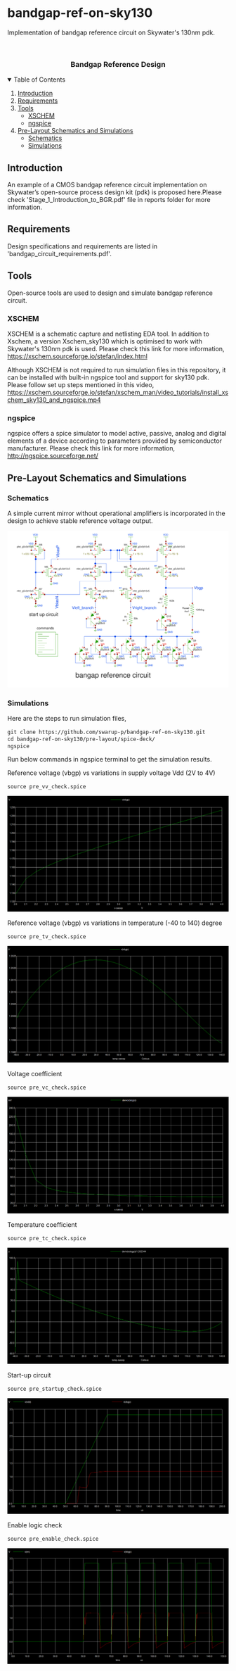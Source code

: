 # bandgap-ref-on-sky130
Implementation of bandgap reference circuit on Skywater's 130nm pdk.

<br />
<p align="center">
  <h3 align="center">Bandgap Reference Design</h3>
</p>
<!-- TABLE OF CONTENTS -->
<details open="open">
  <summary>Table of Contents</summary>
  <ol>
    <li>
      <a href="#introduction">Introduction</a>
    </li>
    <li>
      <a href="#requirements">Requirements</a>
    </li>
	<li>
      <a href="#tools">Tools</a>
	  <ul>
        <li><a href="#xschem">XSCHEM</a></li>
        <li><a href="#ngspice">ngspice</a></li>
      </ul>
    </li>
	<li>
      <a href="#pre-layout-schematics-and-simulations">Pre-Layout Schematics and Simulations</a>
	  	<ul>
        <li><a href="#schematics">Schematics</a></li>
        <li><a href="#simulations">Simulations</a></li>
      </ul>
    </li>
  </ol>
</details>

<!-- Introduction -->
## Introduction

An  example  of  a  CMOS  bandgap  reference  circuit  implementation  on  Skywater’s  open-source  process design kit (pdk) is proposed here.Please check 'Stage_1_Introduction_to_BGR.pdf' file in reports folder for more information.

<!-- Requirements -->
## Requirements

Design specifications and requirements are listed in 'bandgap_circuit_requirements.pdf'.

<!-- Tools -->
## Tools

Open-source tools are used to design and simulate bandgap reference circuit.

### XSCHEM

XSCHEM is a schematic capture and netlisting EDA tool. In addition to Xschem, a version Xschem_sky130 which is optimised to work with Skywater's 130nm pdk is used. Please check this link for more information, 
https://xschem.sourceforge.io/stefan/index.html

Although XSCHEM is not required to run simulation files in this repository, it can be installed with built-in ngspice tool and support for sky130 pdk. Please follow set up steps mentioned in this video,
https://xschem.sourceforge.io/stefan/xschem_man/video_tutorials/install_xschem_sky130_and_ngspice.mp4

### ngspice

ngspice offers a spice simulator to model active, passive, analog and digital elements of a device according to parameters provided by semiconductor manufacturer. Please check this link for more information, http://ngspice.sourceforge.net/


<!-- Pre-Layout Schematics and Simulations -->
## Pre-Layout Schematics and Simulations

### Schematics

A simple current mirror without operational amplifiers is incorporated in the design to achieve stable reference voltage output.

![](/pre-layout/snapshots/bandgap_schematic.jpg)

### Simulations

Here are the steps to run simulation files,

	git clone https://github.com/swarup-p/bandgap-ref-on-sky130.git
	cd bandgap-ref-on-sky130/pre-layout/spice-deck/
	ngspice

Run below commands in ngspice terminal to get the simulation results.

  Reference voltage (vbgp) vs variations in supply voltage Vdd (2V to 4V)

	source pre_vv_check.spice

![](/pre-layout/snapshots/pre_vv_check.PNG)

  Reference voltage (vbgp) vs variations in temperature (-40 to 140) degree

	source pre_tv_check.spice

![](/pre-layout/snapshots/pre_tv_check.PNG)

  Voltage coefficient

	source pre_vc_check.spice

![](/pre-layout/snapshots/pre_vc_check.PNG)

  Temperature coefficient

	source pre_tc_check.spice

![](/pre-layout/snapshots/pre_tc_check.PNG)

  Start-up circuit

	source pre_startup_check.spice

![](/pre-layout/snapshots/pre_startup_check.PNG)

  Enable logic check

	source pre_enable_check.spice

![](/pre-layout/snapshots/pre_enable_check.PNG)


